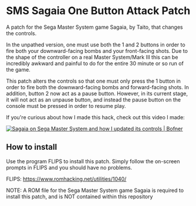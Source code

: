 # SMS Sagaia One Button Attack Patch
A patch for the Sega Master System game Sagaia, by Taito, that changes the controls.

In the unpathed version, one must use both the 1 and 2 buttons in order to fire both your
downward-facing bombs and your front-facing shots. Due to the shape of the controller on
a real Master System/Mark III this can be incredibly awkward and painful to do for the entire
30 minute or so run of the game. 

This patch alters the controls so that one must only press the 1 button in order to fire both
the downward-facing bombs and forward-facing shots. In addition, button 2 now act as a pause
button. However, in its current stage, it will not act as an unpause button, and instead the 
pause button on the console must be pressed in order to resume play. 

If you're curious about how I made this hack, check out this video I made:

[![Sagaia on Sega Master System and how I updated its controls | Bofner](https://img.youtube.com/vi/VIDEO_ID/0.jpg)](https://www.youtube.com/watch?v=z2093vlF9-w)

## How to install
Use the program FLIPS to install this patch. Simply follow the on-screen prompts in FLIPS and you should have no problems.

FLIPS: https://www.romhacking.net/utilities/1040/

NOTE: A ROM file for the Sega Master System game Sagaia is required
to install this patch, and is NOT contained within this repository
